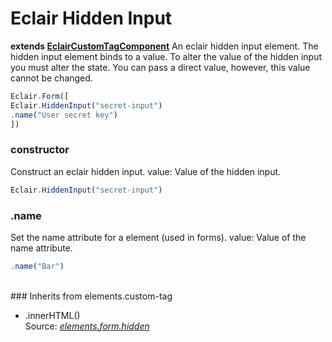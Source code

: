 # Eclair Hidden Input
__extends [EclairCustomTagComponent](https://github.com/SamGarlick/Eclair/tree/main/src/elements/custom-tag.js)__
An eclair hidden input element. The hidden input element binds to a value. To alter the value of the hidden input you must alter the state. You can pass a direct value, however, this value cannot be changed.
```javascript
Eclair.Form([
Eclair.HiddenInput("secret-input")
.name("User secret key")
])
```
### constructor
Construct an eclair hidden input.
value: Value of the hidden input. 
```javascript
Eclair.HiddenInput("secret-input")
```
### .name
Set the name attribute for a element (used in forms).
value: Value of the name attribute. 
```javascript
.name("Bar")
```
<br/>### Inherits from elements.custom-tag
 - .innerHTML()
<br/>Source: [_elements.form.hidden_](https://github.com/SamGarlick/Eclair/tree/main/src/elements/form/hidden.js)